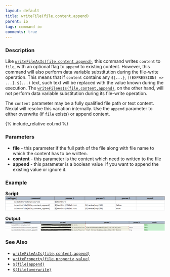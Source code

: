 ```yaml
---
layout: default
title: writeFile(file,content,append)
parent: io
tags: command io
comments: true
---
```



### Description
Like [`writeFileAsIs(file,content,append)`](writeFile(file,content,append)), this command writes `content` to `file`, 
with an optional flag to `append` to existing content. However, this command will also perform data variable 
substitution during the file-write operation. This means that if `content` contains any `${...}`, 
`[(EXPRESSION) => ...]`. `$(...)` text, such text will be replaced with the value known during the execution. 
The [`writeFileAsIs(file,content,append)`](writeFileAsIs(file,content,append)), on the other hand, will not perform
data variable substitution during its file-write operation.

The `content` parameter may be a fully qualified file path or text content. Nexial will resolve this variation 
internally. Use the `append` parameter to either overwrite (if `file` exists) or append content.

{% include_relative eol.md %}


### Parameters
- **file** - this parameter if the full path of the file along with file name to which the content has to be written.
- **content** - this parameter is the content which need to written to the file
- **append** - this parameter is a boolean value  if you want to append the existing value or ignore it.


### Example
**Script**:<br/>
![script](image/writeFile_01.png)

**Output**:<br/>
![output](image/writeFile_02.png)


### See Also
- [`writeFileAsIs(file,content,append)`](writeFileAsIs(file,content,append))
- [`writeProperty(file,property,value)`](writeProperty(file,property,value))
- [`$(file|append)`](../../functions/$(file))
- [`$(file|overwrite)`](../../functions/$(file))
